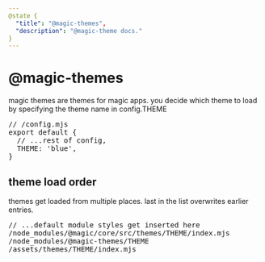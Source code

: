 ```yaml
---
@state {
  "title": "@magic-themes",
  "description": "@magic-theme docs."
}
---
```


# @magic-themes

magic themes are themes for magic apps.
you decide which theme to load by specifying the theme name in config.THEME

<Pre>
// /config.mjs
export default {
  // ...rest of config,
  THEME: 'blue',
}
</Pre>

## theme load order

themes get loaded from multiple places. last in the list overwrites earlier entries.

<Pre>
// ...default module styles get inserted here
/node_modules/@magic/core/src/themes/THEME/index.mjs
/node_modules/@magic-themes/THEME
/assets/themes/THEME/index.mjs
</Pre>

<ThemeList></ThemeList>
